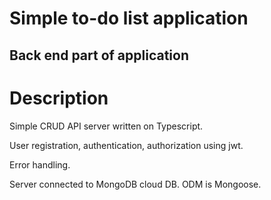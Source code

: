 # Simple to-do list application

## Back end part of application

# Description

  Simple CRUD API server written on Typescript. 
  
  User registration, authentication, authorization using jwt.
  
  Error handling. 
  
  Server connected to MongoDB cloud DB. ODM is Mongoose.
